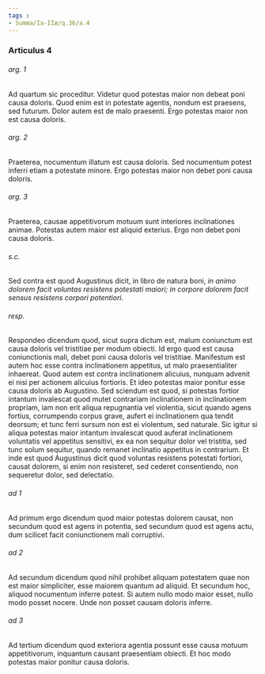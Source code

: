 ```yaml
---
tags : 
- Summa/Ia-IIæ/q.36/a.4
---
```


### Articulus 4

###### arg. 1
Ad quartum sic proceditur. Videtur quod potestas maior non debeat poni causa doloris. Quod enim est in potestate agentis, nondum est praesens, sed futurum. Dolor autem est de malo praesenti. Ergo potestas maior non est causa doloris.

###### arg. 2
Praeterea, nocumentum illatum est causa doloris. Sed nocumentum potest inferri etiam a potestate minore. Ergo potestas maior non debet poni causa doloris.

###### arg. 3
Praeterea, causae appetitivorum motuum sunt interiores inclinationes animae. Potestas autem maior est aliquid exterius. Ergo non debet poni causa doloris.

###### s.c.
Sed contra est quod Augustinus dicit, in libro de natura boni, *in animo dolorem facit voluntas resistens potestati maiori; in corpore dolorem facit sensus resistens corpori potentiori*.

###### resp.
Respondeo dicendum quod, sicut supra dictum est, malum coniunctum est causa doloris vel tristitiae per modum obiecti. Id ergo quod est causa coniunctionis mali, debet poni causa doloris vel tristitiae. Manifestum est autem hoc esse contra inclinationem appetitus, ut malo praesentialiter inhaereat. Quod autem est contra inclinationem alicuius, nunquam advenit ei nisi per actionem alicuius fortioris. Et ideo potestas maior ponitur esse causa doloris ab Augustino. Sed sciendum est quod, si potestas fortior intantum invalescat quod mutet contrariam inclinationem in inclinationem propriam, iam non erit aliqua repugnantia vel violentia, sicut quando agens fortius, corrumpendo corpus grave, aufert ei inclinationem qua tendit deorsum; et tunc ferri sursum non est ei violentum, sed naturale. Sic igitur si aliqua potestas maior intantum invalescat quod auferat inclinationem voluntatis vel appetitus sensitivi, ex ea non sequitur dolor vel tristitia, sed tunc solum sequitur, quando remanet inclinatio appetitus in contrarium. Et inde est quod Augustinus dicit quod voluntas resistens potestati fortiori, causat dolorem, si enim non resisteret, sed cederet consentiendo, non sequeretur dolor, sed delectatio.

###### ad 1
Ad primum ergo dicendum quod maior potestas dolorem causat, non secundum quod est agens in potentia, sed secundum quod est agens actu, dum scilicet facit coniunctionem mali corruptivi.

###### ad 2
Ad secundum dicendum quod nihil prohibet aliquam potestatem quae non est maior simpliciter, esse maiorem quantum ad aliquid. Et secundum hoc, aliquod nocumentum inferre potest. Si autem nullo modo maior esset, nullo modo posset nocere. Unde non posset causam doloris inferre.

###### ad 3
Ad tertium dicendum quod exteriora agentia possunt esse causa motuum appetitivorum, inquantum causant praesentiam obiecti. Et hoc modo potestas maior ponitur causa doloris.

